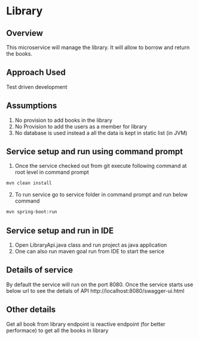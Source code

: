 # Library

## Overview
This microservice will manage the library. It will allow to borrow and return the books.

## Approach Used
Test driven development

## Assumptions
1) No provision to add books in the library
2) No Provision to add the users as a member for library
3) No database is used instead a all the  data is kept in static list (in JVM)

## Service setup and run using command prompt
1) Once the service checked out from git execute following command at root level in command prompt
````bash
mvn clean install
````
2) To run service go to service folder in command prompt and run below command
````bash
mvn spring-boot:run
````
## Service setup and run in IDE
1) Open LibraryApi.java class and run project as java application
2) One can also run maven goal run from IDE to start the serice

## Details of service
By default the service will run on the port 8080. Once the service starts use below url to see the detials of API
http://localhost:8080/swagger-ui.html

## Other details
Get all book from library endpoint is reactive endpoint (for better performace) to get all the books in library